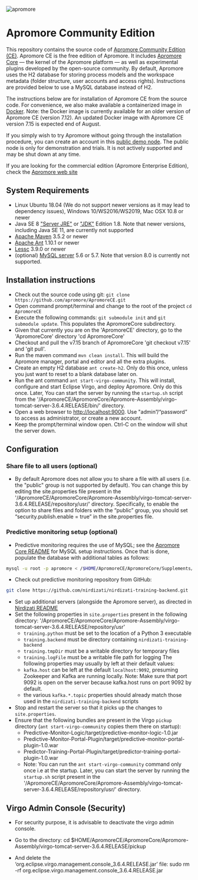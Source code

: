 ![apromore](http://apromore.org/wp-content/uploads/2019/11/Apromore-banner_narrow.png "apromore")

# Apromore Community Edition

This repository contains the source code of [Apromore Community Edition (CE)](https://apromore.org/platform/editions/). Apromore CE is the free edition of Apromore. It includes [Apromore Core](https://github.com/apromore/ApromoreCore) — the kernel of the Apromore platform — as well as experimental plugins developed by the open-source community. By default, Apromore uses the H2 database for storing process models and the workspace metadata (folder structure, user accounts and access rights). Instructions are provided below to use a MySQL database instead of H2.

The instructions below are for installation of Apromore CE from the source code. For convenience, we also make available a containerized image in [Docker](https://github.com/apromore/ApromoreDocker/releases). Note: the Docker image is currently available for an older version of Apromore CE (version 7.12). An updated Docker image with Apromore CE version 7.15 is expected end of August.

If you simply wish to try Apromore without going through the installation procedure, you can create an account in this [public demo node](http://apromore-ce.cloud.ut.ee). The public node is only for demonstration and trials. It is not actively supported and may be shut down at any time.

If you are looking for the commercial edition (Apromore Enterprise Edition), check the [Apromore web site](http://apromore.com)

## System Requirements
* Linux Ubuntu 18.04 (We do not support newer versions as it may lead to dependency issues), Windows 10/WS2016/WS2019, Mac OSX 10.8 or newer
* Java SE 8 ["Server JRE"](https://www.oracle.com/technetwork/java/javase/downloads/server-jre8-downloads-2133154.html) or ["JDK"](https://www.oracle.com/technetwork/java/javase/downloads/jdk8-downloads-2133151.html) Edition 1.8. Note that newer versions, including Java SE 11, are currently not supported
* [Apache Maven](https://maven.apache.org/download.cgi) 3.5.2 or newer
* [Apache Ant](https://ant.apache.org/bindownload.cgi) 1.10.1 or newer
* [Lessc](http://lesscss.org/usage/) 3.9.0 or newer
* (optional) [MySQL server](https://dev.mysql.com/downloads/mysql/5.7.html) 5.6 or 5.7. Note that version 8.0 is currently not supported.


## Installation instructions
* Check out the source code using git: `git clone https://github.com/apromore/ApromoreCE.git`
* Open command prompt/terminal and change to the root of the project `cd ApromoreCE`
* Execute the following commands: `git submodule init` and `git submodule update`.  This populates the ApromoreCore subdirectory.
* Given that currently you are on the 'ApromoreCE' directory, go to the 'ApromoreCore' directory 'cd ApromoreCore'
* Checkout and pull the v7.15 branch of ApromoreCore 'git checkout v7.15' and 'git pull'. 
* Run the maven command `mvn clean install`.  This will build the Apromore manager, portal and editor and all the extra plugins.
* Create an empty H2 database `ant create-h2`.  Only do this once, unless you just want to reset to a blank database later on.
* Run the ant command `ant start-virgo-community`.  This will install, configure and start Eclipse Virgo, and deploy Apromore. Only do this once. Later, You can start the server by running the `startup.sh` script from the '/ApromoreCE/ApromoreCore/Apromore-Assembly/virgo-tomcat-server-3.6.4.RELEASE/bin/' directory.
* Open a web browser to [http://localhost:9000](http://localhost:9000). Use "admin”/“password” to access as administrator, or create a new account.
* Keep the prompt/terminal window open.  Ctrl-C on the window will shut the server down.


## Configuration

### Share file to all users (optional)

* By default Apromore does not allow you to share a file with all users (i.e. the "public" group is not supported by default). You can change this by editing the site.properties file present in the '/ApromoreCE/ApromoreCore/Apromore-Assembly/virgo-tomcat-server-3.6.4.RELEASE/repository/usr/' directory. Specifically, to enable the option to share files and folders with the “public” group, you should set “security.publish.enable = true” in the site.properties file.

### Predictive monitoring setup (optional)

* Predictive monitoring requires the use of MySQL; see the [Apromore Core README](https://github.com/apromore/ApromoreCore) for MySQL setup instructions.
  Once that is done, populate the database with additional tables as follows:
```bash
mysql -u root -p apromore < /$HOME/ApromoreCE/ApromoreCore/Supplements/database/Nirdizati.MySQL-1.0.sql
```
* Check out predictive monitoring repository from GitHub:
```bash
git clone https://github.com/nirdizati/nirdizati-training-backend.git
```
* Set up additional servers (alongside the Apromore server), as directed in [Nirdizati README](https://github.com/nirdizati/nirdizati-training-backend/blob/master/apromore/README.md)
* Set the following properties in `site.properties` present in the following directory: '/ApromoreCE/ApromoreCore/Apromore-Assembly/virgo-tomcat-server-3.6.4.RELEASE/repository/usr'
  - `training.python` must be set to the location of a Python 3 executable
   - `training.backend` must be directory containing `nirdizati-training-backend`
   - `training.tmpDir` must be a writable directory for temporary files
   - `training.logFile` must be a writable file path for logging
The following properties may usually by left at their default values:
   - `kafka.host` can be left at the default `localhost:9092`, presuming Zookeeper and Kafka are running locally. Note: Make sure that port 9092 is open on the server because kafka.host runs on port 9092 by default.
   - the various `kafka.*.topic` properties should already match those used in the `nirdizati-training-backend` scripts
* Stop and restart the server so that it picks up the changes to `site.properties`.
* Ensure that the following bundles are present in the Virgo `pickup` directory (`ant start-virgo-community` copies them there on startup):
  - Predictive-Monitor-Logic/target/predictive-monitor-logic-1.0.jar
  - Predictive-Monitor-Portal-Plugin/target/predictive-monitor-portal-plugin-1.0.war
  - Predictor-Training-Portal-Plugin/target/predictor-training-portal-plugin-1.0.war
  - Note: You can run the `ant start-virgo-community` command only once i.e at the startup. Later, you can start the server by running the `startup.sh` script present in the '/ApromoreCE/ApromoreCore/Apromore-Assembly/virgo-tomcat-server-3.6.4.RELEASE/repository/usr/' directory.

## Virgo Admin Console (Security)
* For security purpose, it is advisable to deactivate the virgo admin console.

* Go to the directory:
cd $HOME/ApromoreCE/ApromoreCore/Apromore-Assembly/virgo-tomcat-server-3.6.4.RELEASE/pickup

* And delete the ‘org.eclipse.virgo.management.console_3.6.4.RELEASE.jar’ file:
sudo rm -rf org.eclipse.virgo.management.console_3.6.4.RELEASE.jar


